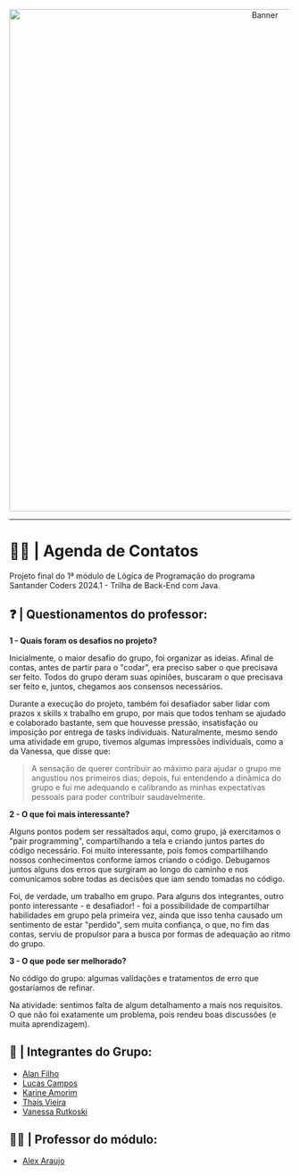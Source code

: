 <div align="center">
 <img src="https://cdn.discordapp.com/attachments/1225623617371635745/1277702992346218547/WhatsApp_Image_2024-08-26_at_15.54.39.jpeg?ex=66ce2123&is=66cccfa3&hm=53e5ac1b9220a731b380e8364f55611422e9590936269c43bdeb315bb90c0690&" alt="Banner" width="900"/>
</div>

---

# 🧑‍💻 | **Agenda de Contatos**

Projeto final do 1ª módulo de Lógica de Programação do programa Santander Coders 2024.1 - Trilha de Back-End com Java. 

## ❓ | **Questionamentos do professor:** 
**1 - Quais foram os desafios no projeto?**

Inicialmente, o maior desafio do grupo, foi organizar as ideias. Afinal de contas, antes de partir para o "codar", era preciso
saber o que precisava ser feito. Todos do grupo deram suas opiniões, buscaram o que precisava ser feito e, juntos, chegamos aos consensos necessários. 

Durante a execução do projeto, também foi desafiador saber lidar com prazos x skills x trabalho em grupo, por mais que todos tenham se ajudado e colaborado bastante, sem que houvesse pressão, insatisfação ou imposição por entrega de tasks individuais. Naturalmente, mesmo sendo uma atividade em grupo, tivemos algumas impressões individuais, como a da Vanessa, que disse que:

> A sensação de querer contribuir ao máximo para ajudar o grupo me
> angustiou nos primeiros dias; depois, fui entendendo a dinâmica do
> grupo e fui me adequando e calibrando as minhas expectativas pessoais
> para poder contribuir saudavelmente.

**2 - O que foi mais interessante?**

Alguns pontos podem ser ressaltados aqui, como grupo, já exercitamos o "pair programming", compartilhando a tela e criando juntos partes do código necessário. Foi muito interessante, pois fomos compartilhando nossos conhecimentos conforme íamos criando o código. 
Debugamos juntos alguns dos erros que surgiram ao longo do caminho e nos comunicamos sobre todas as decisões que iam sendo tomadas no código. 

Foi, de verdade, um trabalho em grupo.
Para alguns dos integrantes, outro ponto interessante - e desafiador! - foi a possibilidade de compartilhar habilidades em grupo pela primeira vez, ainda que isso tenha causado um sentimento de estar "perdido", sem muita confiança, o que, no fim das contas, serviu de propulsor para a busca por formas de adequação ao ritmo do grupo.

**3 - O que pode ser melhorado?**

No código do grupo: algumas validações e tratamentos de erro que gostaríamos de refinar.

Na atividade: sentimos falta de algum detalhamento a mais nos requisitos. O que não foi exatamente um problema, pois rendeu boas discussões (e muita aprendizagem).


## 👥 | **Integrantes do Grupo:**

- [Alan Filho](https://github.com/oalleeN)
- [Lucas Campos](https://github.com/lucascodebr20)
- [Karine Amorim](https://github.com/Kahmori)
- [Thaís Vieira](https://github.com/trvieira)
- [Vanessa Rutkoski](https://github.com/nessartk)

## 👨‍🏫 | **Professor do módulo:**

- [Alex Araujo](https://github.com/alexsaspbr)

